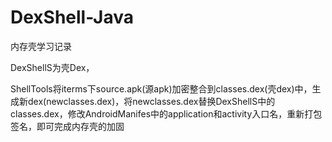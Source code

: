 # DexShell-Java

内存壳学习记录

DexShellS为壳Dex，

ShellTools将iterms下source.apk(源apk)加密整合到classes.dex(壳dex)中，生成新dex(newclasses.dex)，将newclasses.dex替换DexShellS中的classes.dex，修改AndroidManifes中的application和activity入口名，重新打包签名，即可完成内存壳的加固